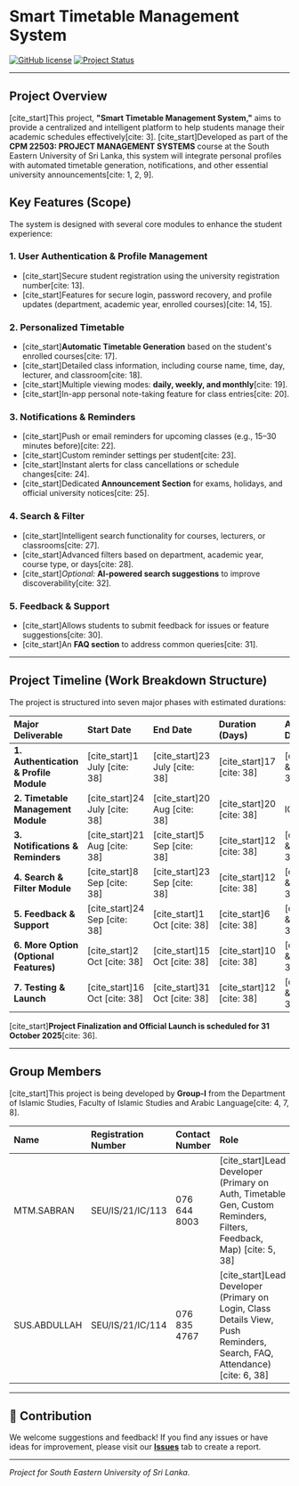 # Smart Timetable Management System

[![GitHub license](https://img.shields.io/badge/license-MIT-blue.svg)](LICENSE)
[![Project Status](https://img.shields.io/badge/status-In%20Progress-orange.svg)]()

---

## Project Overview

[cite_start]This project, **"Smart Timetable Management System,"** aims to provide a centralized and intelligent platform to help students manage their academic schedules effectively[cite: 3]. [cite_start]Developed as part of the **CPM 22503: PROJECT MANAGEMENT SYSTEMS** course at the South Eastern University of Sri Lanka, this system will integrate personal profiles with automated timetable generation, notifications, and other essential university announcements[cite: 1, 2, 9].

## Key Features (Scope)

The system is designed with several core modules to enhance the student experience:

### 1. User Authentication & Profile Management
* [cite_start]Secure student registration using the university registration number[cite: 13].
* [cite_start]Features for secure login, password recovery, and profile updates (department, academic year, enrolled courses)[cite: 14, 15].

### 2. Personalized Timetable
* [cite_start]**Automatic Timetable Generation** based on the student's enrolled courses[cite: 17].
* [cite_start]Detailed class information, including course name, time, day, lecturer, and classroom[cite: 18].
* [cite_start]Multiple viewing modes: **daily, weekly, and monthly**[cite: 19].
* [cite_start]In-app personal note-taking feature for class entries[cite: 20].

### 3. Notifications & Reminders
* [cite_start]Push or email reminders for upcoming classes (e.g., 15–30 minutes before)[cite: 22].
* [cite_start]Custom reminder settings per student[cite: 23].
* [cite_start]Instant alerts for class cancellations or schedule changes[cite: 24].
* [cite_start]Dedicated **Announcement Section** for exams, holidays, and official university notices[cite: 25].

### 4. Search & Filter
* [cite_start]Intelligent search functionality for courses, lecturers, or classrooms[cite: 27].
* [cite_start]Advanced filters based on department, academic year, course type, or days[cite: 28].
* [cite_start]*Optional:* **AI-powered search suggestions** to improve discoverability[cite: 32].

### 5. Feedback & Support
* [cite_start]Allows students to submit feedback for issues or feature suggestions[cite: 30].
* [cite_start]An **FAQ section** to address common queries[cite: 31].

---

## Project Timeline (Work Breakdown Structure)

The project is structured into seven major phases with estimated durations:

| Major Deliverable | Start Date | End Date | Duration (Days) | Assigned Developers |
| :--- | :--- | :--- | :--- | :--- |
| **1. Authentication & Profile Module** | [cite_start]1 July [cite: 38] | [cite_start]23 July [cite: 38] | [cite_start]17 [cite: 38] | [cite_start]IC/113 & IC/114 [cite: 38] |
| **2. Timetable Management Module** | [cite_start]24 July [cite: 38] | [cite_start]20 Aug [cite: 38] | [cite_start]20 [cite: 38] | IC/113 & IC/114 |
| **3. Notifications & Reminders** | [cite_start]21 Aug [cite: 38] | [cite_start]5 Sep [cite: 38] | [cite_start]12 [cite: 38] | [cite_start]IC/113 & IC/114 [cite: 38] |
| **4. Search & Filter Module** | [cite_start]8 Sep [cite: 38] | [cite_start]23 Sep [cite: 38] | [cite_start]12 [cite: 38] | [cite_start]IC/113 & IC/114 [cite: 38] |
| **5. Feedback & Support** | [cite_start]24 Sep [cite: 38] | [cite_start]1 Oct [cite: 38] | [cite_start]6 [cite: 38] | [cite_start]IC/113 & IC/114 [cite: 38] |
| **6. More Option (Optional Features)** | [cite_start]2 Oct [cite: 38] | [cite_start]15 Oct [cite: 38] | [cite_start]10 [cite: 38] | [cite_start]IC/113 & IC/114 [cite: 38] |
| **7. Testing & Launch** | [cite_start]16 Oct [cite: 38] | [cite_start]31 Oct [cite: 38] | [cite_start]12 [cite: 38] | [cite_start]IC/113 & IC/114 [cite: 38] |

[cite_start]**Project Finalization and Official Launch is scheduled for 31 October 2025**[cite: 36].

---

## Group Members

[cite_start]This project is being developed by **Group-I** from the Department of Islamic Studies, Faculty of Islamic Studies and Arabic Language[cite: 4, 7, 8].

| Name | Registration Number | Contact Number | Role |
| :--- | :--- | :--- | :--- |
| MTM.SABRAN | SEU/IS/21/IC/113 | 076 644 8003 | [cite_start]Lead Developer (Primary on Auth, Timetable Gen, Custom Reminders, Filters, Feedback, Map) [cite: 5, 38] |
| SUS.ABDULLAH | SEU/IS/21/IC/114 | 076 835 4767 | [cite_start]Lead Developer (Primary on Login, Class Details View, Push Reminders, Search, FAQ, Attendance) [cite: 6, 38] |

---

## 🤝 Contribution

We welcome suggestions and feedback! If you find any issues or have ideas for improvement, please visit our **[Issues](https://github.com/futurtec/Smart_Timetable_Management_System/issues)** tab to create a report.

---

*Project for South Eastern University of Sri Lanka.*
